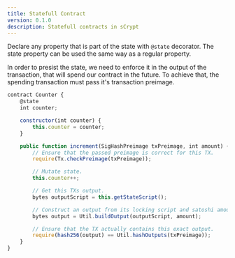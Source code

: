 ```yaml
---
title: Statefull Contract
version: 0.1.0
description: Statefull contracts in sCrypt
---
```


Declare any property that is part of the state with `@state` decorator. The state property can be used the same way as a regular property.

In order to presist the state, we need to enforce it in the output of the transaction, that will spend our contract in the future. To achieve that, the spending transaction must pass it's transaction preimage.

```javascript
contract Counter {
    @state
    int counter;

    constructor(int counter) {
        this.counter = counter;
    }

    public function increment(SigHashPreimage txPreimage, int amount) {
        // Ensure that the passed preimage is correct for this TX.
        require(Tx.checkPreimage(txPreimage));

        // Mutate state.
        this.counter++;

        // Get this TXs output.
        bytes outputScript = this.getStateScript();

        // Construct an output from its locking script and satoshi amount.
        bytes output = Util.buildOutput(outputScript, amount);

        // Ensure that the TX actually contains this exact output.
        require(hash256(output) == Util.hashOutputs(txPreimage));
    }
}
```

